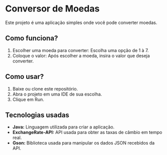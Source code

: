 <h1>Conversor de Moedas</h1> 
Este projeto é uma aplicação simples onde você pode converter moedas.

<h2>Como funciona?</h2>  
<ol>
  <li>Escolher uma moeda para converter: Escolha uma opção de 1 à 7.<br></li>  
  <li>Coloque o valor: Após escolher a moeda, insira o valor que deseja converter.<br></li>  
</ol>


<h2>Como usar?</h2>
<ol>
  <li>Baixe ou clone este repositório.<br></li>
  <li>Abra o projeto em uma IDE de sua escolha.<br></li>
  <li>Clique em Run.<br></li>
</ol>


<h2>Tecnologias usadas</h2>
<ul>
  <li><strong>Java:</strong> Linguagem utilizada para criar a aplicação.</li>  
  <li><strong>ExchangeRate-API:</strong> API usada para obter as taxas de câmbio em tempo real.</li>
  <li><strong>Gson:</strong> Biblioteca usada para manipular os dados JSON recebidos da API.</li>
</ul>
